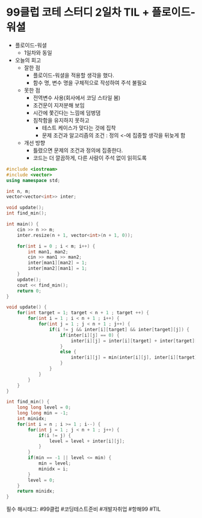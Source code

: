 # 99클럽 코테 스터디 2일차 TIL + 플로이드-워셜

- 플로이드-워셜
    - 1일차와 동일
- 오늘의 회고
    - 잘한 점
        - 플로이드-워셜을 적용할 생각을 했다.
        - 함수 명, 변수 명을 구체적으로 작성하여 주석 불필요
    - 못한 점
        - 전역변수 사용(회사에서 코딩 스타일 봄)
        - 조건문이 지저분해 보임
        - 시간에 쫓긴다는 느낌에 덤벙댐
        - 침착함을 유지하지 못하고
            - 테스트 케이스가 맞다는 것에 집착
            - 문제 조건과 알고리즘의 조건 : 정의 <-에 집중할 생각을 뒤늦게 함
    - 개선 방향
        - 틀렸으면 문제의 조건과 정의에 집중한다.
        - 코드는 더 깔끔하게, 다른 사람이 주석 없이 읽히도록

```cpp
#include <iostream>
#include <vector>
using namespace std;

int n, m;
vector<vector<int>> inter;

void update();
int find_min();

int main() {
    cin >> n >> m;
    inter.resize(n + 1, vector<int>(n + 1, 0));

    for(int i = 0 ; i < m; i++) {
        int man1, man2;
        cin >> man1 >> man2;
        inter[man1][man2] = 1;
        inter[man2][man1] = 1;
    }
    update();
    cout << find_min();
    return 0;
}

void update() {
    for(int target = 1; target < n + 1 ; target ++) {
        for(int i = 1 ; i < n + 1 ; i++) {
            for(int j = 1 ; j < n + 1 ; j++) {
                if(i != j && inter[i][target] && inter[target][j]) {
                    if(inter[i][j] == 0) {
                        inter[i][j] = inter[i][target] + inter[target][j];
                    }
                    else {
                        inter[i][j] = min(inter[i][j], inter[i][target] + inter[target][j]);
                    }
                }
            }
        }
    }
}

int find_min() {
    long long level = 0;
    long long min = -1;
    int minidx;
    for(int i = n ; i >= 1 ; i--) {
        for(int j = 1 ; j < n + 1 ; j++) {
            if(i != j) {
                level = level + inter[i][j];
            }
        }
        if(min == -1 || level <= min) {
            min = level;
            minidx = i;
        }
        level = 0;
    }
    return minidx;
}
```

필수 해시태그: #99클럽 #코딩테스트준비 #개발자취업 #항해99 #TIL